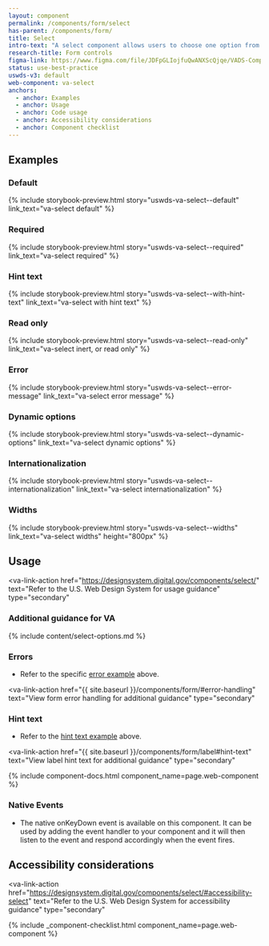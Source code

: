 ```yaml
---
layout: component
permalink: /components/form/select
has-parent: /components/form/
title: Select
intro-text: "A select component allows users to choose one option from a menu."
research-title: Form controls
figma-link: https://www.figma.com/file/JDFpGLIojfuQwANXScQjqe/VADS-Component-Examples?type=design&node-id=1377%3A93876&mode=design&t=h9BoxMWwcHe2DhUd-1
status: use-best-practice
uswds-v3: default
web-component: va-select
anchors:
  - anchor: Examples
  - anchor: Usage
  - anchor: Code usage
  - anchor: Accessibility considerations
  - anchor: Component checklist
---
```


## Examples

### Default

{% include storybook-preview.html story="uswds-va-select--default" link_text="va-select default" %}

### Required

{% include storybook-preview.html story="uswds-va-select--required" link_text="va-select required" %}

### Hint text

{% include storybook-preview.html story="uswds-va-select--with-hint-text" link_text="va-select with hint text" %}

### Read only

{% include storybook-preview.html story="uswds-va-select--read-only" link_text="va-select inert, or read only" %}

### Error

{% include storybook-preview.html story="uswds-va-select--error-message" link_text="va-select error message" %}

### Dynamic options

{% include storybook-preview.html story="uswds-va-select--dynamic-options" link_text="va-select dynamic options" %}

### Internationalization

{% include storybook-preview.html story="uswds-va-select--internationalization" link_text="va-select internationalization" %}

### Widths

{% include storybook-preview.html story="uswds-va-select--widths" link_text="va-select widths" height="800px" %}

## Usage

<va-link-action
  href="https://designsystem.digital.gov/components/select/"
  text="Refer to the U.S. Web Design System for usage guidance"
  type="secondary"
></va-link-action>

### Additional guidance for VA

{% include content/select-options.md %}

### Errors

* Refer to the specific [error example](#error) above.

<va-link-action
  href="{{ site.baseurl }}/components/form/#error-handling"
  text="View form error handling for additional guidance"
  type="secondary"
></va-link-action>

### Hint text

* Refer to the [hint text example](#hint-text) above.

<va-link-action
  href="{{ site.baseurl }}/components/form/label#hint-text"
  text="View label hint text for additional guidance"
  type="secondary"
></va-link-action>

{% include component-docs.html component_name=page.web-component %}

### Native Events

- The native onKeyDown event is available on this component. It can be used by adding the event handler to your component and it will then listen to the event and respond accordingly when the event fires.

## Accessibility considerations

<va-link-action
  href="https://designsystem.digital.gov/components/select/#accessibility-select"
  text="Refer to the U.S. Web Design System for accessibility guidance"
  type="secondary"
></va-link-action>

{% include _component-checklist.html component_name=page.web-component %}